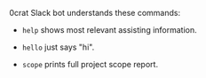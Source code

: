 0crat Slack bot understands these commands:

  * `help` shows most relevant assisting information.

  * `hello` just says "hi".

  * `scope` prints full project scope report.

